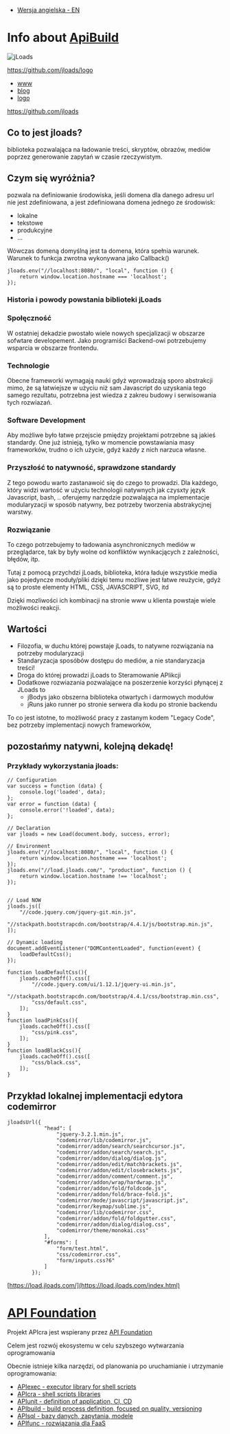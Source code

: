 + [Wersja angielska - EN](https://www.jloads.com/)


# Info about [ApiBuild](https://www.jloads.com)
![jLoads](https://jloads.github.io/logo/jloads_logo_128.png)

https://github.com/jloads/logo


+ [www](https://www.jloads.com/)
+ [blog](https://blog.jloads.com/)
+ [logo](https://logo.jloads.com/)


https://github.com/jloads

## Co to jest jloads?

biblioteka pozwalająca na ładowanie treści, skryptów, obrazów, mediów poprzez 
generowanie zapytań w czasie rzeczywistym.

## Czym się wyróżnia?

pozwala na definiowanie środowiska,
jeśli domena dla danego adresu url nie jest zdefiniowana, 
a jest zdefiniowana domena jednego ze środowisk:

+ lokalne
+ tekstowe
+ produkcyjne
+ ...

Wówczas domeną domyślną jest ta domena, która spełnia warunek.
Warunek to funkcja zwrotna wykonywana jako Callback()

    jloads.env("//localhost:8080/", "local", function () {
        return window.location.hostname === 'localhost';
    });
        
### Historia i powody powstania biblioteki jLoads

### Społęczność
W ostatniej dekadzie pwostało wiele nowych specjalizacji w obszarze sofwtare developement.
Jako programiści Backend-owi potrzebujemy wsparcia w obszarze frontendu.

### Technologie
Obecne frameworki wymagają nauki gdyż wprowadzają sporo abstrakcji
mimo, że są łatwiejsze w użyciu niż sam Javascript do uzyskania tego samego rezultatu,
potrzebna jest wiedza z zakreu budowy i serwisowania tych rozwiazań.

### Software Development
Aby możliwe było łatwe przejscie pmiędzy projektami potrzebne są jakieś standardy.
One już istnieją, tylko w momencie powstawiania masy frameworków, trudno o ich użycie, gdyż każdy z nich narzuca własne.

### Przyszłość to natywność, sprawdzone standardy
Z tego powodu warto zastanawoić się do czego to prowadzi.
Dla każdego, który widzi wartość w użyciu technologii natywnych jak czysxty język Javascript, bash, ..
oferujemy narzędzie pozwalająca na implementacje modularyzacji w sposób natywny, bez potrzeby tworzenia abstrakycjnej warstwy.

### Rozwiązanie
To czego potrzebujemy to ładowania asynchronicznych mediów w przeglądarce, tak by były wolne od konfliktów wynikacjących 
z zależności, błędów, itp.

Tutaj z pomocą przychdzi jLoads, biblioteka, która ładuje wszystkie media jako pojedyncze moduły/pliki
dzięki temu możliwe jest łatwe reużycie, gdyż są to proste elementy HTML, CSS, JAVASCRIPT, SVG, itd

Dzięki mozliwości ich kombinacji na stronie www u klienta powstaje wiele możliwości reakcji.

## Wartości
+ Filozofia, w duchu której powstaje jLoads, to natywne rozwiązania na potrzeby modularyzacji
+ Standaryzacja sposóbów dostępu do mediów, a nie standaryzacja treści!
+ Droga do której prowadzi jLoads to Steramowanie APlikcji
+ Dodatkowe rozwiazania pozwalające na poszerzenie korzyści płynącej z JLoads to
    + jBodys jako obszerna biblioteka otwartych i darmowych modułów
    + jRuns jako runner po stronie serwera dla kodu po stronie backendu
    
To co jest istotne, to możliwość pracy z zastanym kodem "Legacy Code", bez potrzeby implementacji nowych frameworków,

## pozostańmy natywni, kolejną dekadę!

### Przykłady wykorzystania jloads:

    // Configuration
    var success = function (data) {
        console.log('loaded', data);
    };
    var error = function (data) {
        console.error('!loaded', data);
    };
    
    // Declaration
    var jloads = new Load(document.body, success, error);

    // Environment
    jloads.env("//localhost:8080/", "local", function () {
        return window.location.hostname === 'localhost';
    });
    jloads.env("//load.jloads.com/", "production", function () {
        return window.location.hostname !== 'localhost';
    });


    // Load NOW
    jloads.js([
        "//code.jquery.com/jquery-git.min.js",
        "//stackpath.bootstrapcdn.com/bootstrap/4.4.1/js/bootstrap.min.js",
    ]);

    // Dynamic loading
    document.addEventListener("DOMContentLoaded", function(event) {
        loadDefaultCss();
    });

    function loadDefaultCss(){
        jloads.cacheOff().css([
            "//code.jquery.com/ui/1.12.1/jquery-ui.min.js",
            "//stackpath.bootstrapcdn.com/bootstrap/4.4.1/css/bootstrap.min.css",
            "css/default.css",
        ]);
    }
    function loadPinkCss(){
        jloads.cacheOff().css([
            "css/pink.css",
        ]);
    }
    function loadBlackCss(){
        jloads.cacheOff().css([
            "css/black.css",
        ]);
    }


## Przykład lokalnej implementacji edytora codemirror

    jloadsUrl({
                "head": [
                    "jquery-3.2.1.min.js",
                    "codemirror/lib/codemirror.js",
                    "codemirror/addon/search/searchcursor.js",
                    "codemirror/addon/search/search.js",
                    "codemirror/addon/dialog/dialog.js",
                    "codemirror/addon/edit/matchbrackets.js",
                    "codemirror/addon/edit/closebrackets.js",
                    "codemirror/addon/comment/comment.js",
                    "codemirror/addon/wrap/hardwrap.js",
                    "codemirror/addon/fold/foldcode.js",
                    "codemirror/addon/fold/brace-fold.js",
                    "codemirror/mode/javascript/javascript.js",
                    "codemirror/keymap/sublime.js",
                    "codemirror/lib/codemirror.css",
                    "codemirror/addon/fold/foldgutter.css",
                    "codemirror/addon/dialog/dialog.css",
                    "codemirror/theme/monokai.css"
                ],
                "#forms": [
                    "form/test.html",
                    "css/codemirror.css",
                    "form/inputs.css?6"
                ]
            });

 
[https://load.jloads.com/](https://load.jloads.com/index.html)


# [API Foundation](https://www.apifoundation.com)

Projekt APIcra jest wspierany przez [API Foundation](https://www.apifoundation.com)

Celem jest rozwój ekosystemu w celu szybszego wytwarzania oprogramowania


Obecnie istnieje kilka narzędzi, od planowania po uruchamianie i utrzymanie oprogramowania:

+ [APIexec - executor library for shell scripts](https://www.apiexec.com)
+ [APIcra - shell scripts libraries](https://www.apicra.com)
+ [APIunit - definition of application, CI, CD](https://www.apiunit.com)
+ [APIbuild - build process definition, focused on quality, versioning](https://www.jloads.com)
+ [APIsql - bazy danych, zapytania, modele](https://www.apisql.com)
+ [APIfunc - rozwiązania dla FaaS](https://www.apifunc.com)
